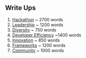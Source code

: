 ## Write Ups

1. [Hackathon](https://github.com/lochgeo/writeups/blob/main/hackathon.md) ~ 2700 words
2. [Leadership](https://github.com/lochgeo/writeups/blob/main/leadership.md) ~ 1200 words
3. [Diversity](https://github.com/lochgeo/writeups/blob/main/diversity.md) ~ 750 words
4. [Developer Efficiency](https://github.com/lochgeo/writeups/blob/main/developer.md) ~1400 words
5. [Innovation](https://github.com/lochgeo/writeups/blob/main/innovation.md) ~ 850 words
6. [Frameworks](https://github.com/lochgeo/writeups/blob/main/framework.md) ~ 1200 words
7. [Community](https://github.com/lochgeo/writeups/blob/main/community.md) ~ 1000 words
